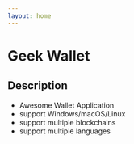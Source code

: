 ```yaml
---
layout: home
---
```


# Geek Wallet

## Description

- Awesome Wallet Application
- support Windows/macOS/Linux
- support multiple blockchains
- support multiple languages

<w-product/>


<script setup>
// prettier-ignore
import WProduct from "../components/WProduct.vue";
import WDownload from "../components/WDownload.vue";
</script>
